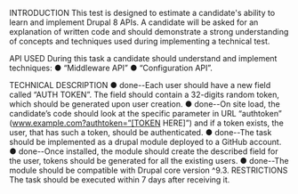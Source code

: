 INTRODUCTION
This test is designed to estimate a candidate's ability to learn and implement Drupal 8 APIs. 
A candidate will be asked for an explanation of written code and should demonstrate a strong understanding of concepts and techniques used during implementing a technical test.

API USED
During this task a candidate should understand and implement techniques:
●	“Middleware API”
●	“Configuration API”.


TECHNICAL DESCRIPTION
●	done--Each user should have a new field called “AUTH TOKEN”. The field should contain a 32-digits random token, 
        which should be generated upon user creation.
●	done--On site load, the candidate’s code should look at the specific parameter in URL “authtoken” (www.example.com?authtoken=”[TOKEN HERE]”) 
        and if a token exists, the user, that has such a token, should be authenticated.
●	done--The task should be implemented as a drupal module deployed to a GitHub account.
●	done--Once installed, the module should create the described field for the user, tokens should be generated for all the existing users.
●	done--The module should be compatible with Drupal core version ^9.3.
RESTRICTIONS
The task should be executed within 7 days after receiving it.


